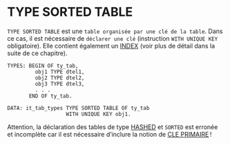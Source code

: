# **TYPE SORTED TABLE**

`TYPE SORTED TABLE` est une `table organisée par une clé de la table`. Dans ce cas, il est nécessaire de `déclarer une clé` (instruction `WITH UNIQUE KEY` obligatoire). Elle contient également un [INDEX](../../12_Instructions_dbtab/06_Index/01_Index.md) (voir plus de détail dans la suite de ce chapitre).

```JS
TYPES: BEGIN OF ty_tab,
         obj1 TYPE dtel1,
         obj2 TYPE dtel2,
         obj3 TYPE dtel3,
         . . .
       END OF ty_tab.

DATA: it_tab_types TYPE SORTED TABLE OF ty_tab
                   WITH UNIQUE KEY obj1.
```

Attention, la déclaration des tables de type [HASHED](./04_Type_Hashed.md) et `SORTED` est erronée et incomplète car il est nécessaire d’inclure la notion de [CLE PRIMAIRE](./06_Primary_Key.md) !
